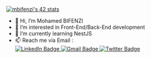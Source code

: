 <a href="https://github.com/JaeSeoKim/badge42"><img src="https://badge42.vercel.app/api/v2/clabpiaur00110fl1byqlhsei/stats?cursusId=21&coalitionId=79" alt="mbifenzi's 42 stats" /></a>

- 👋 Hi, I’m Mohamed BIFENZI
- 👀 I’m interested in Front-End/Back-End development
- 🌱 I’m currently learning NestJS
- 📫 Reach me via Email :  <div id="badges">
  <a href="https://www.linkedin.com/in/mohamed-bifenzi-83ba51221/">
    <img src="https://img.shields.io/badge/LinkedIn-blue?style=for-the-badge&logo=linkedin&logoColor=white" alt="LinkedIn Badge"/> 
  </a>
  <a href="mailto:bifenziapple@gmail.com">
    <img src="https://img.shields.io/badge/Gmail-white?style=for-the-badge&logo=gmail&logoColor=red" alt="Gmail Badge"/>
  </a>
  <a href="https://twitter.com/MBifenzi">
    <img src="https://img.shields.io/badge/Twitter-blue?style=for-the-badge&logo=twitter&logoColor=white" alt="Twitter Badge"/>
  </a>
</div>

<!---
mbifenzi/mbifenzi is a ✨ special ✨ repository because its `README.md` (this file) appears on your GitHub profile.
You can click the Preview link to take a look at your changes.
--->
